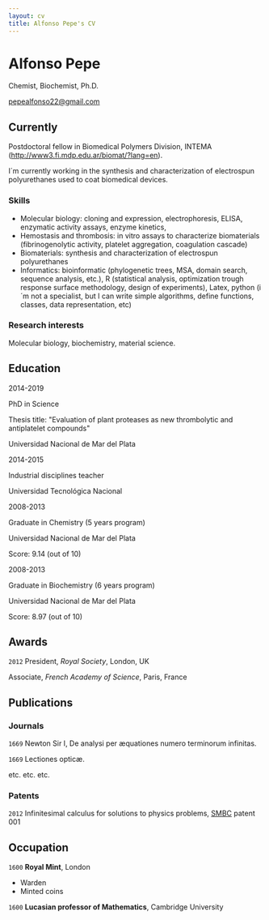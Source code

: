 ```yaml
---
layout: cv
title: Alfonso Pepe's CV
---
```

# Alfonso Pepe
Chemist, Biochemist, Ph.D. 

<a href="pepealfonso22@gmail.com">pepealfonso22@gmail.com</a>



## Currently

Postdoctoral fellow in Biomedical Polymers Division, INTEMA (http://www3.fi.mdp.edu.ar/biomat/?lang=en).

I´m currently working in the synthesis and characterization of electrospun polyurethanes used to coat biomedical devices.

### Skills

- Molecular biology: cloning and expression, electrophoresis, ELISA, enzymatic activity assays, enzyme kinetics, 
- Hemostasis and thrombosis: in vitro assays to characterize biomaterials (fibrinogenolytic activity, platelet aggregation, coagulation cascade)
- Biomaterials: synthesis and characterization of electrospun polyurethanes
- Informatics: bioinformatic (phylogenetic trees, MSA, domain search, sequence analysis, etc.), R (statistical analysis, optimization trough response surface methodology, design of experiments), Latex, python (i´m not a specialist, but I can write simple algorithms, define functions, classes, data representation, etc)


### Research interests

Molecular biology, biochemistry, material science.


## Education

2014-2019

PhD in Science

Thesis title: "Evaluation of plant proteases as new thrombolytic and antiplatelet compounds"

Universidad Nacional de Mar del Plata



2014-2015

Industrial disciplines teacher

Universidad Tecnológica Nacional



2008-2013

Graduate in Chemistry (5 years program)

Universidad Nacional de Mar del Plata

Score: 9.14 (out of 10)



2008-2013

Graduate in Biochemistry (6 years program)

Universidad Nacional de Mar del Plata

Score: 8.97 (out of 10)





## Awards

`2012`
President, *Royal Society*, London, UK

Associate, *French Academy of Science*, Paris, France



## Publications

<!-- A list is also available [online](http://scholar.google.co.uk/citations?user=LTOTl0YAAAAJ) -->

### Journals

`1669`
Newton Sir I, De analysi per æquationes numero terminorum infinitas. 

`1669`
Lectiones opticæ.

etc. etc. etc.

### Patents

`2012`
Infinitesimal calculus for solutions to physics problems, [SMBC](http://www.techdirt.com/articles/20121011/09312820678/if-patents-had-been-around-time-newton.shtml) patent 001


## Occupation

`1600`
__Royal Mint__, London

- Warden
- Minted coins

`1600`
__Lucasian professor of Mathematics__, Cambridge University



<!-- ### Footer

Last updated: May 2013 -->


